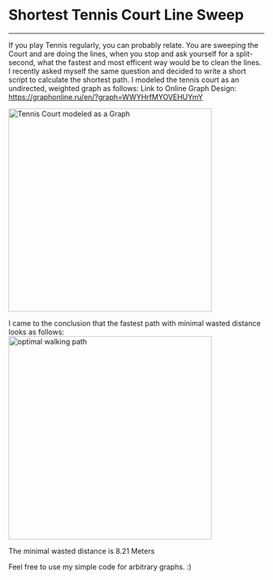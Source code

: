 # Shortest Tennis Court Line Sweep

---
If you play Tennis regularly, you can probably relate. You are sweeping the Court and are doing the lines, when you stop and ask yourself for a split-second, what the fastest and most efficent way would be to clean the lines. I recently asked myself the same question and decided to write a short script to calculate the shortest path.
I modeled the tennis court as an undirected, weighted graph as follows:
Link to Online Graph Design: https://graphonline.ru/en/?graph=WWYHrfMYOVEHUYmY

<img width="400" alt= "Tennis Court modeled as a Graph" src="https://github.com/andrmntn/shortestTennisCourtLineSweep/assets/54849338/891faa13-17dc-4b91-a072-4924835328b5">




I came to the conclusion that the fastest path with minimal wasted distance looks as follows:
<img width="400" alt="optimal walking path" src="https://github.com/andrmntn/shortestLineSweep/assets/54849338/e89fe928-c21b-4a30-b5e7-8402addf6435">


The minimal wasted distance is 8.21 Meters

Feel free to use my simple code for arbitrary graphs. :)
